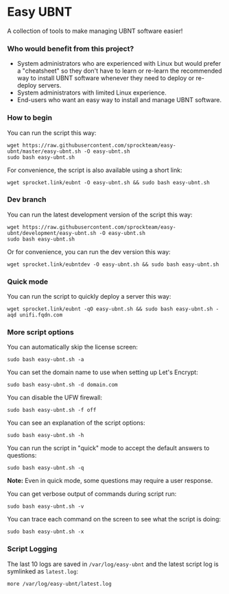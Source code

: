 # Easy UBNT
A collection of tools to make managing UBNT software easier!

### Who would benefit from this project?
* System administrators who are experienced with Linux but would prefer a "cheatsheet" so they don't have to learn or re-learn the recommended way to install UBNT software whenever they need to deploy or re-deploy servers.
* System administrators with limited Linux experience.
* End-users who want an easy way to install and manage UBNT software.

### How to begin
You can run the script this way:
```console
wget https://raw.githubusercontent.com/sprockteam/easy-ubnt/master/easy-ubnt.sh -O easy-ubnt.sh
sudo bash easy-ubnt.sh
```

For convenience, the script is also available using a short link:
```console
wget sprocket.link/eubnt -O easy-ubnt.sh && sudo bash easy-ubnt.sh
```

### Dev branch
You can run the latest development version of the script this way:
```console
wget https://raw.githubusercontent.com/sprockteam/easy-ubnt/development/easy-ubnt.sh -O easy-ubnt.sh
sudo bash easy-ubnt.sh
```

Or for convenience, you can run the dev version this way:
```console
wget sprocket.link/eubntdev -O easy-ubnt.sh && sudo bash easy-ubnt.sh
```

### Quick mode
You can run the script to quickly deploy a server this way:
```console
wget sprocket.link/eubnt -qO easy-ubnt.sh && sudo bash easy-ubnt.sh -aqd unifi.fqdn.com
```

### More script options
You can automatically skip the license screen:
```console
sudo bash easy-ubnt.sh -a
```

You can set the domain name to use when setting up Let's Encrypt:
```console
sudo bash easy-ubnt.sh -d domain.com
```

You can disable the UFW firewall:
```console
sudo bash easy-ubnt.sh -f off
```

You can see an explanation of the script options:
```console
sudo bash easy-ubnt.sh -h
```

You can run the script in "quick" mode to accept the default answers to questions:
```console
sudo bash easy-ubnt.sh -q
```

**Note:** Even in quick mode, some questions may require a user response.

You can get verbose output of commands during script run:
```console
sudo bash easy-ubnt.sh -v
```

You can trace each command on the screen to see what the script is doing:
```console
sudo bash easy-ubnt.sh -x
```

### Script Logging
The last 10 logs are saved in `/var/log/easy-ubnt` and the latest script log is symlinked as `latest.log`:
```console
more /var/log/easy-ubnt/latest.log
```
